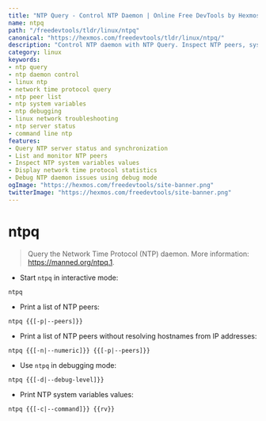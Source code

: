```yaml
---
title: "NTP Query - Control NTP Daemon | Online Free DevTools by Hexmos"
name: ntpq
path: "/freedevtools/tldr/linux/ntpq"
canonical: "https://hexmos.com/freedevtools/tldr/linux/ntpq/"
description: "Control NTP daemon with NTP Query. Inspect NTP peers, system variables, and debug network time protocol issues. Free online tool, no registration required."
category: linux
keywords:
- ntp query
- ntp daemon control
- linux ntp
- network time protocol query
- ntp peer list
- ntp system variables
- ntp debugging
- linux network troubleshooting
- ntp server status
- command line ntp
features:
- Query NTP server status and synchronization
- List and monitor NTP peers
- Inspect NTP system variables values
- Display network time protocol statistics
- Debug NTP daemon issues using debug mode
ogImage: "https://hexmos.com/freedevtools/site-banner.png"
twitterImage: "https://hexmos.com/freedevtools/site-banner.png"
---
```


# ntpq

> Query the Network Time Protocol (NTP) daemon.
> More information: <https://manned.org/ntpq.1>.

- Start `ntpq` in interactive mode:

`ntpq`

- Print a list of NTP peers:

`ntpq {{[-p|--peers]}}`

- Print a list of NTP peers without resolving hostnames from IP addresses:

`ntpq {{[-n|--numeric]}} {{[-p|--peers]}}`

- Use `ntpq` in debugging mode:

`ntpq {{[-d|--debug-level]}}`

- Print NTP system variables values:

`ntpq {{[-c|--command]}} {{rv}}`
